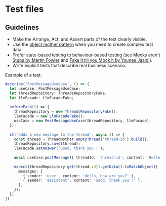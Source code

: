 # Test files

## Guidelines

- Make the Arrange, Act, and Assert parts of the test clearly visible.
- Use the [object mother pattern](https://jonasg.io/posts/object-mother/) when you need to create complex test data.
- Prefer state-based testing to behaviour-based testing (see [Mocks aren't Stubs by Martin Fowler](https://martinfowler.com/articles/mocksArentStubs.html) 
and [Fake it till you Mock it by Younes Jaaidi](https://cookbook.marmicode.io/angular/fake-it-till-you-mock-it)).
- Write explicit tests that describe real business scenario. 

Example of a test:

```typescript
describe('PostMessageUseCase', () => {
  let useCase: PostMessageUseCase;
  let threadRepository: ThreadsRepositoryFake;
  let llmFacade: LlmFacadeFake;
  
  beforeEach(() => {
    threadRepository = new ThreadsRepositoryFake();
    llmFacade = new LlmFacadeFake();
    useCase = new PostMessageUseCase(threadRepository, llmFacade);
  });
  
  it('adds a new message to the thread', async () => {
    const thread = ThreadMother.emptyThread('thread-id').build();
    threadRepository.save(thread);
    llmFacade.setAnswer('Good, thank you !');
    
    await useCase.postMessage({ threadId: 'thread-id', content: 'Hello, how are you?' });
    
    expect(threadRepository.get(thread.id)).getData().toMatchObject({
      messages: [
        { sender: 'user', content: 'Hello, how are you?' },
        { sender: 'assistant', content: 'Good, thank you !' },
      ],
    });
  })
})
```
